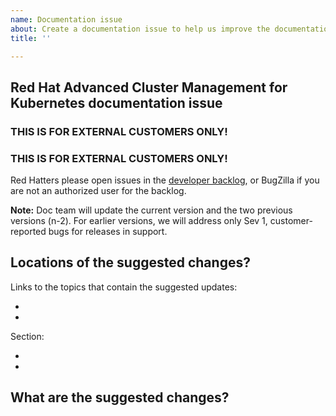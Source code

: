 ```yaml
---
name: Documentation issue
about: Create a documentation issue to help us improve the documentation
title: ''

---
```


## Red Hat Advanced Cluster Management for Kubernetes documentation issue

### **THIS IS FOR EXTERNAL CUSTOMERS ONLY!**

### **THIS IS FOR EXTERNAL CUSTOMERS ONLY!**

Red Hatters please open issues in the [developer backlog](https://github.com/open-cluster-management/backlog/issues/new/choose), or BugZilla if you are not an authorized user for the backlog.

**Note:** Doc team will update the current version and the two previous versions (n-2). For earlier versions, we will address only Sev 1, customer-reported bugs for releases in support.

## Locations of the suggested changes?

Links to the topics that contain the suggested updates:

*
*

Section:

*
*

## What are the suggested changes?




